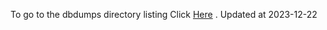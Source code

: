 To go to the dbdumps directory listing Click [Here](https://ipfs.io/ipfs/bafkreidaysj6ysm7oq2h6e23idsejihh72osgejiek5ej3yufmoj5m4npq) . Updated at 2023-12-22
